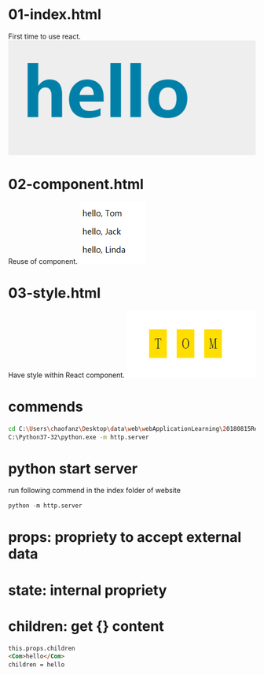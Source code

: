 # 01-index.html
First time to use react.
![](assets/markdown-img-paste-20180815201902889.png)

# 02-component.html
Reuse of component.
![](assets/markdown-img-paste-20180815202002690.png)

# 03-style.html
Have style within React component.
![](assets/markdown-img-paste-20180815202359554.png)


# commends
```sh
cd C:\Users\chaofanz\Desktop\data\web\webApplicationLearning\20180815ReactComponent
C:\Python37-32\python.exe -m http.server
```


# python start server
run following commend in the index folder of website
```py
python -m http.server
```


# props: propriety to accept external data
# state: internal propriety

# children: get {} content
```html
this.props.children
<Com>hello</Com>
children = hello
```
